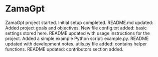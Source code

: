 # ZamaGpt

ZamaGpt project started. Initial setup completed.
README.md updated: Added project goals and objectives.
New file config.txt added: basic settings stored here.
README updated with usage instructions for the project.
Added a simple example Python script: example.py.
README updated with development notes.
utils.py file added: contains helper functions.
README updated: contributors section added.
